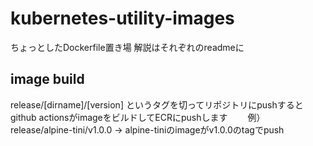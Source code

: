 # kubernetes-utility-images

ちょっとしたDockerfile置き場
解説はそれぞれのreadmeに  

## image build
release/[dirname]/[version] というタグを切ってリポジトリにpushするとgithub actionsがimageをビルドしてECRにpushします　　
例）release/alpine-tini/v1.0.0 -> alpine-tiniのimageがv1.0.0のtagでpush  
